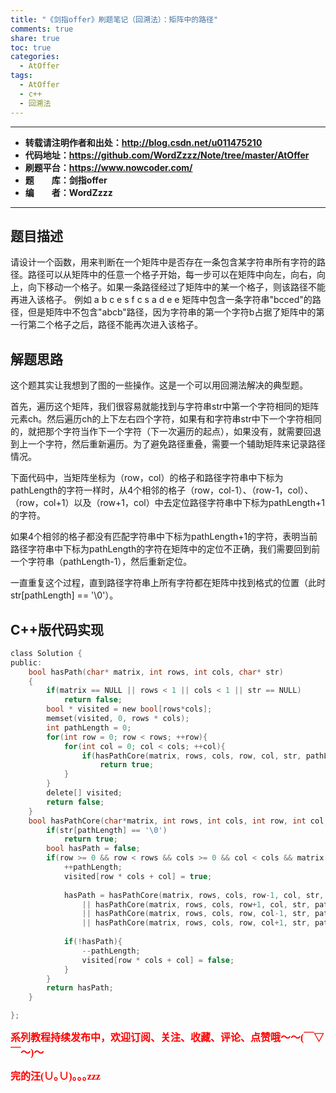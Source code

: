 ```yaml
---
title: "《剑指offer》刷题笔记（回溯法）：矩阵中的路径"
comments: true
share: true
toc: true
categories:
  - AtOffer
tags:
  - AtOffer
  - c++
  - 回溯法
---
```


----------

- **转载请注明作者和出处：http://blog.csdn.net/u011475210**
- **代码地址：https://github.com/WordZzzz/Note/tree/master/AtOffer**
- **刷题平台：https://www.nowcoder.com/**
- **题&emsp;&emsp;库：剑指offer**
- **编&emsp;&emsp;者：WordZzzz**

----------

## 题目描述

请设计一个函数，用来判断在一个矩阵中是否存在一条包含某字符串所有字符的路径。路径可以从矩阵中的任意一个格子开始，每一步可以在矩阵中向左，向右，向上，向下移动一个格子。如果一条路径经过了矩阵中的某一个格子，则该路径不能再进入该格子。 例如 a b c e s f c s a d e e 矩阵中包含一条字符串"bcced"的路径，但是矩阵中不包含"abcb"路径，因为字符串的第一个字符b占据了矩阵中的第一行第二个格子之后，路径不能再次进入该格子。

## 解题思路

这个题其实让我想到了图的一些操作。这是一个可以用回溯法解决的典型题。

首先，遍历这个矩阵，我们很容易就能找到与字符串str中第一个字符相同的矩阵元素ch。然后遍历ch的上下左右四个字符，如果有和字符串str中下一个字符相同的，就把那个字符当作下一个字符（下一次遍历的起点），如果没有，就需要回退到上一个字符，然后重新遍历。为了避免路径重叠，需要一个辅助矩阵来记录路径情况。

下面代码中，当矩阵坐标为（row，col）的格子和路径字符串中下标为pathLength的字符一样时，从4个相邻的格子（row，col-1）、（row-1，col）、（row，col+1）以及（row+1，col）中去定位路径字符串中下标为pathLength+1的字符。

如果4个相邻的格子都没有匹配字符串中下标为pathLength+1的字符，表明当前路径字符串中下标为pathLength的字符在矩阵中的定位不正确，我们需要回到前一个字符串（pathLength-1），然后重新定位。

一直重复这个过程，直到路径字符串上所有字符都在矩阵中找到格式的位置（此时str[pathLength] == '\0'）。

## C++版代码实现

```c
class Solution {
public:
    bool hasPath(char* matrix, int rows, int cols, char* str)
    {
        if(matrix == NULL || rows < 1 || cols < 1 || str == NULL)
            return false;
        bool * visited = new bool[rows*cols];
        memset(visited, 0, rows * cols);
        int pathLength = 0;
        for(int row = 0; row < rows; ++row){
            for(int col = 0; col < cols; ++col){
                if(hasPathCore(matrix, rows, cols, row, col, str, pathLength, visited))
                    return true;
            }
        }
        delete[] visited;
        return false;
    }
    bool hasPathCore(char*matrix, int rows, int cols, int row, int col, char* str, int& pathLength, bool* visited){
        if(str[pathLength] == '\0')
            return true;
        bool hasPath = false;
        if(row >= 0 && row < rows && cols >= 0 && col < cols && matrix[row * cols + col] == str[pathLength] && !visited[row * cols + col]){
            ++pathLength;
            visited[row * cols + col] = true;
            
            hasPath = hasPathCore(matrix, rows, cols, row-1, col, str, pathLength, visited)
                || hasPathCore(matrix, rows, cols, row+1, col, str, pathLength, visited)
                || hasPathCore(matrix, rows, cols, row, col-1, str, pathLength, visited)
                || hasPathCore(matrix, rows, cols, row, col+1, str, pathLength, visited);
            
            if(!hasPath){
                --pathLength;
                visited[row * cols + col] = false;
            }
        }
        return hasPath;
    }

};
```

**<font color="red" size=3 face="仿宋">系列教程持续发布中，欢迎订阅、关注、收藏、评论、点赞哦～～(￣▽￣～)～</font>**

**<font color="red" size=3 face="仿宋">完的汪(∪｡∪)｡｡｡zzz</font>**